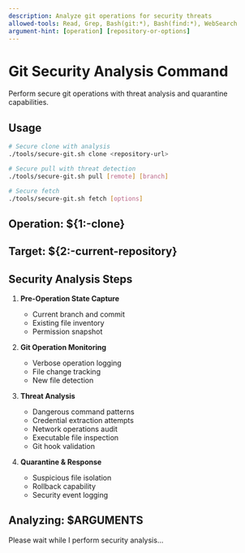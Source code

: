 ```yaml
---
description: Analyze git operations for security threats
allowed-tools: Read, Grep, Bash(git:*), Bash(find:*), WebSearch
argument-hint: [operation] [repository-or-options]
---
```


# Git Security Analysis Command

Perform secure git operations with threat analysis and quarantine capabilities.

## Usage

```bash
# Secure clone with analysis
./tools/secure-git.sh clone <repository-url>

# Secure pull with threat detection  
./tools/secure-git.sh pull [remote] [branch]

# Secure fetch
./tools/secure-git.sh fetch [options]
```

## Operation: ${1:-clone}
## Target: ${2:-current-repository}

## Security Analysis Steps

1. **Pre-Operation State Capture**
   - Current branch and commit
   - Existing file inventory
   - Permission snapshot

2. **Git Operation Monitoring**
   - Verbose operation logging
   - File change tracking
   - New file detection

3. **Threat Analysis**
   - Dangerous command patterns
   - Credential extraction attempts
   - Network operations audit
   - Executable file inspection
   - Git hook validation

4. **Quarantine & Response**
   - Suspicious file isolation
   - Rollback capability
   - Security event logging

## Analyzing: $ARGUMENTS

Please wait while I perform security analysis...